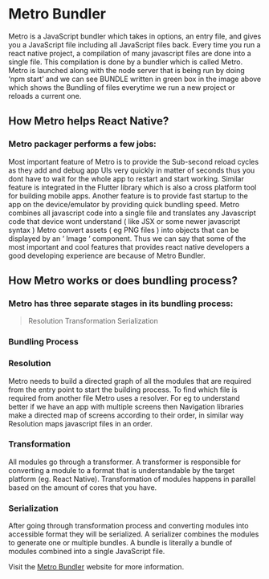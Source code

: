 # Metro Bundler

Metro is a JavaScript bundler which takes in options, an entry file, and gives you a JavaScript file including all JavaScript files back. Every time you run a react native project, a compilation of many javascript files are done into a single file. This compilation is done by a bundler which is called Metro. Metro is launched along with the node server that is being run by doing ‘npm start’ and we can see BUNDLE written in green box in the image above which shows the Bundling of files everytime we run a new project or reloads a current one.

## How Metro helps React Native?

### Metro packager performs a few jobs:

Most important feature of Metro is to provide the Sub-second reload cycles as they add and debug app UIs very quickly in matter of seconds thus you dont have to wait for the whole app to restart and start working. Similar feature is integrated in the Flutter library which is also a cross platform tool for building mobile apps.
Another feature is to provide fast startup to the app on the device/emulator by providing quick bundling speed.
Metro combines all javascript code into a single file and translates any Javascript code that device wont understand ( like JSX or some newer javascript syntax )
Metro convert assets ( eg PNG files ) into objects that can be displayed by an ‘ Image ‘ component.
Thus we can say that some of the most important and cool features that provides react native developers a good developing experience are because of Metro Bundler.

## How Metro works or does bundling process?

### Metro has three separate stages in its bundling process:

> Resolution
> Transformation
> Serialization

### Bundling Process
### Resolution
Metro needs to build a directed graph of all the modules that are required from the entry point to start the building process. To find which file is required from another file Metro uses a resolver. For eg to understand better if we have an app with multiple screens then Navigation libraries make a directed map of screens according to their order, in similar way Resolution maps javascript files in an order.

### Transformation
All modules go through a transformer. A transformer is responsible for converting a module to a format that is understandable by the target platform (eg. React Native). Transformation of modules happens in parallel based on the amount of cores that you have.

### Serialization
After going through transformation process and converting modules into accessible format they will be serialized. A serializer combines the modules to generate one or multiple bundles. A bundle is literally a bundle of modules combined into a single JavaScript file.

Visit the [Metro Bundler](https://facebook.github.io/metro/) website for more information.
